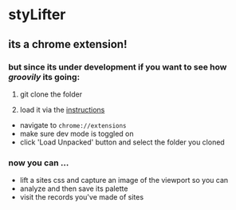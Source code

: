# styLifter

## its a chrome extension! 

### but since its under development if you want to see how *groovily* its going:

1. git clone the folder

1. load it via the [instructions](https://developer.chrome.com/docs/extensions/mv3/getstarted/)

* navigate to `chrome://extensions`
* make sure dev mode is toggled on
* click 'Load Unpacked' button and select the folder you cloned

### now you can ...
* lift a sites css and capture an image of the viewport so you can 
* analyze and then save its palette
* visit the records you've made of sites